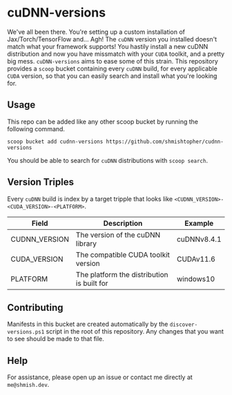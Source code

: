 # cuDNN-versions

We've all been there.  You're setting up a custom installation of Jax/Torch/TensorFlow and... Agh! The `cuDNN` version you installed doesn't match what your framework supports!  You hastily install a new cuDNN distribution and now you have missmatch with your `CUDA` toolkit, and a pretty big mess.  `cuDNN-versions` aims to ease some of this strain.  This repository provides a `scoop` bucket containing every `cuDNN` build, for every applicable `CUDA` version, so that you can easily search and install what you're looking for.

## Usage
This repo can be added like any other scoop bucket by running the following command.
```
scoop bucket add cudnn-versions https://github.com/shmishtopher/cudnn-versions
```

You should be able to search for `cuDNN` distributions with `scoop search`.

## Version Triples
Every `cuDNN` build is index by a target tripple that looks like `<CUDNN_VERSION>-<CUDA_VERSION>-<PLATFORM>`.

| Field         | Description                                | Example     |
| ------------- | ------------------------------------------ | ----------- |
| CUDNN_VERSION | The version of the cuDNN library           | cuDNNv8.4.1 |
| CUDA_VERSION  | The compatible CUDA toolkit version        | CUDAv11.6   |
| PLATFORM      | The platform the distribution is built for | windows10   |

## Contributing
Manifests in this bucket are created automatically by the `discover-versions.ps1` script in the root of this repository.  Any changes that you want to see should be made to that file.

## Help
For assistance, please open up an issue or contact me directly at `me@shmish.dev`.